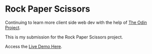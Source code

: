 # Rock Paper Scissors

Continuing to learn more client side web dev with the help of [The Odin Project](https://www.theodinproject.com).

This is my submission for the Rock Paper Scissors project.

Access the [Live Demo Here](https://benwarwick-champion.github.io/rock-paper-scissors/).
